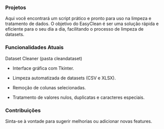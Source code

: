 ### Projetos

Aqui você encontrará um script prático e pronto para uso na limpeza e tratamento de dados. O objetivo do EasyClean é ser uma solução rápida e eficiente para o seu dia a dia, facilitando o processo de limpeza de datasets.

### Funcionalidades Atuais

Dataset Cleaner (pasta cleandataset)

- Interface gráfica com Tkinter.

- Limpeza automatizada de datasets (CSV e XLSX).

- Remoção de colunas selecionadas.

- Tratamento de valores nulos, duplicatas e caracteres especiais.

### Contribuições

Sinta-se à vontade para sugerir melhorias ou adicionar novas features.

